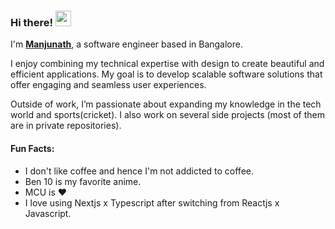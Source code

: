 ### Hi there! <img src="https://emojis.slackmojis.com/emojis/images/1536351075/4594/blob-wave.gif" width="25"/>

I'm [**Manjunath**](https://myvoyage-v1.vercel.app/), a software engineer based in Bangalore.

I enjoy combining my technical expertise with design to create beautiful and efficient applications. My goal is to develop scalable software solutions that offer engaging and seamless user experiences.

Outside of work, I’m passionate about expanding my knowledge in the tech world and sports(cricket). I also work on several side projects (most of them are in private repositories).

#### Fun Facts:
- I don't like coffee and hence I'm not addicted to coffee.
- Ben 10 is my favorite anime.
- MCU is ❤️ 
- I love using Nextjs x Typescript after switching from Reactjs x Javascript.
